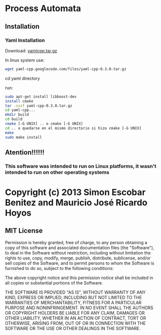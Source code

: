 # Process Automata

## Installation

### Yaml Installation

Download: [yamlcpp.tar.gz](yaml-cpp.googlecode.com/files/yaml-cpp-0.3.0.tar.gz)

In linux system use:
```bash
wget yaml-cpp.googlecode.com/files/yaml-cpp-0.3.0.tar.gz
```

cd yaml directory

run:
```bash
sudo apt-get install libboost-dev
install cmake
tar -xvzf yaml-cpp-0.3.0.tar.gz
cd yaml-cpp...
mkdir build
cd build
cmake [-G UNIX] .. o cmake [-G UNIX]
cd .. o quedarse en el mismo directorio si hizo cmake [-G UNIX]
make
sudo make install
```

## Atention!!!!!!

### This software was intended to run on Linux platforms, it wasn't intended to run on other operating systems

# Copyright (c) 2013 Simon Escobar Benitez and Mauricio José Ricardo Hoyos

## MIT License

  Permission is hereby granted, free of charge, to any person obtaining
  a copy of this software and associated documentation files (the
  "Software"), to deal in the Software without restriction, including
  without limitation the rights to use, copy, modify, merge, publish,
  distribute, sublicense, and/or sell copies of the Software, and to
  permit persons to whom the Software is furnished to do so, subject to
  the following conditions:

  The above copyright notice and this permission notice shall be
  included in all copies or substantial portions of the Software.

  THE SOFTWARE IS PROVIDED "AS IS", WITHOUT WARRANTY OF ANY KIND,
  EXPRESS OR IMPLIED, INCLUDING BUT NOT LIMITED TO THE WARRANTIES OF
  MERCHANTABILITY, FITNESS FOR A PARTICULAR PURPOSE AND
  NONINFRINGEMENT. IN NO EVENT SHALL THE AUTHORS OR COPYRIGHT HOLDERS BE
  LIABLE FOR ANY CLAIM, DAMAGES OR OTHER LIABILITY, WHETHER IN AN ACTION
  OF CONTRACT, TORT OR OTHERWISE, ARISING FROM, OUT OF OR IN CONNECTION
  WITH THE SOFTWARE OR THE USE OR OTHER DEALINGS IN THE SOFTWARE.



